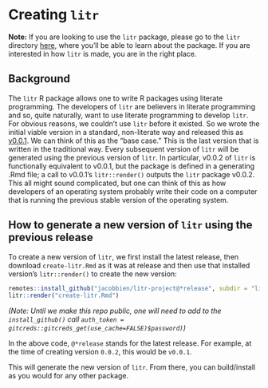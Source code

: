
<!-- README.md is generated from README.Rmd. Please edit that file -->

# Creating `litr`

<!-- badges: start -->
<!-- badges: end -->

**Note:** If you are looking to use the `litr` package, please go to the
`litr` directory [here](litr), where you’ll be able to learn about the
package. If you are interested in how `litr` is made, you are in the
right place.

## Background

The `litr` R package allows one to write R packages using literate
programming. The developers of `litr` are believers in literate
programming and so, quite naturally, want to use literate programming to
develop `litr`. For obvious reasons, we couldn’t use `litr` before it
existed. So we wrote the initial viable version in a standard,
non-literate way and released this as
[v0.0.1](https://github.com/jacobbien/litr-project/releases/tag/v0.0.1).
We can think of this as the “base case.” This is the last version that
is written in the traditional way. Every subsequent version of `litr`
will be generated using the previous version of `litr`. In particular,
v0.0.2 of `litr` is functionally equivalent to v0.0.1, but the package
is defined in a generating .Rmd file; a call to v0.0.1’s
`litr::render()` outputs the `litr` package v0.0.2. This all might sound
complicated, but one can think of this as how developers of an operating
system probably write their code on a computer that is running the
previous stable version of the operating system.

## How to generate a new version of `litr` using the previous release

To create a new version of `litr`, we first install the latest release,
then download `create-litr.Rmd` as it was at release and then use that
installed version’s `litr::render()` to create the new version:

``` r
remotes::install_github("jacobbien/litr-project@*release", subdir = "litr")
litr::render("create-litr.Rmd")
```

*(Note: Until we make this repo public, one will need to add to the
`install_github()` call
`auth_token = gitcreds::gitcreds_get(use_cache=FALSE)$password)`)*

In the above code, `@*release` stands for the latest release. For
example, at the time of creating version `0.0.2`, this would be
`v0.0.1`.

This will generate the new version of `litr`. From there, you can
build/install as you would for any other package.
